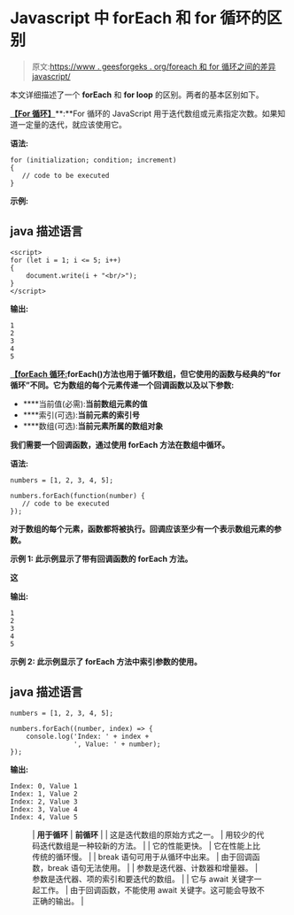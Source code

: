 # Javascript 中 forEach 和 for 循环的区别

> 原文:[https://www . geesforgeks . org/foreach 和 for 循环之间的差异 javascript/](https://www.geeksforgeeks.org/difference-between-foreach-and-for-loop-in-javascript/)

本文详细描述了一个 **forEach** 和 **for loop** 的区别。两者的基本区别如下。

[**【For 循环】**](https://www.geeksforgeeks.org/javascript-for-loop/)**:**For 循环的 JavaScript 用于迭代数组或元素指定次数。如果知道一定量的迭代，就应该使用它。

**语法:**

```
for (initialization; condition; increment)  
{  
   // code to be executed
}
```

**示例:**

## java 描述语言

```
<script>
for (let i = 1; i <= 5; i++)
{
    document.write(i + "<br/>");
}
</script>
```

**输出:**

```
1
2
3
4
5
```

[**【forEach 循环:**](https://www.geeksforgeeks.org/es6-array-foreach-method/)**forEach()方法也用于循环数组，但它使用的函数与经典的“for 循环”不同。它为数组的每个元素传递一个回调函数以及以下参数:**

*   ****当前值(必需):**当前数组元素的值**
*   ****索引(可选):**当前元素的索引号**
*   ****数组(可选):**当前元素所属的数组对象**

**我们需要一个回调函数，通过使用 forEach 方法在数组中循环。**

****语法:****

```
numbers = [1, 2, 3, 4, 5];

numbers.forEach(function(number) {
   // code to be executed
});
```

**对于数组的每个元素，函数都将被执行。回调应该至少有一个表示数组元素的参数。**

****示例 1:** 此示例显示了带有回调函数的 forEach 方法。**

**这**

****输出:****

```
1
2
3
4
5
```

****示例 2:** 此示例显示了 forEach 方法中索引参数的使用。**

## **java 描述语言**

```
numbers = [1, 2, 3, 4, 5];

numbers.forEach((number, index) => {
    console.log('Index: ' + index + 
                ', Value: ' + number);
});
```

****输出:****

```
Index: 0, Value 1
Index: 1, Value 2
Index: 2, Value 3
Index: 3, Value 4
Index: 4, Value 5
```

<figure class="table">

| **用于循环** | **前循环** |
| 这是迭代数组的原始方式之一。 | 用较少的代码迭代数组是一种较新的方法。 |
| 它的性能更快。 | 它在性能上比传统的循环慢。 |
| break 语句可用于从循环中出来。 | 由于回调函数，break 语句无法使用。 |
| 参数是迭代器、计数器和增量器。 | 参数是迭代器、项的索引和要迭代的数组。 |
| 它与 await 关键字一起工作。 | 由于回调函数，不能使用 await 关键字。这可能会导致不正确的输出。 |

</figure>